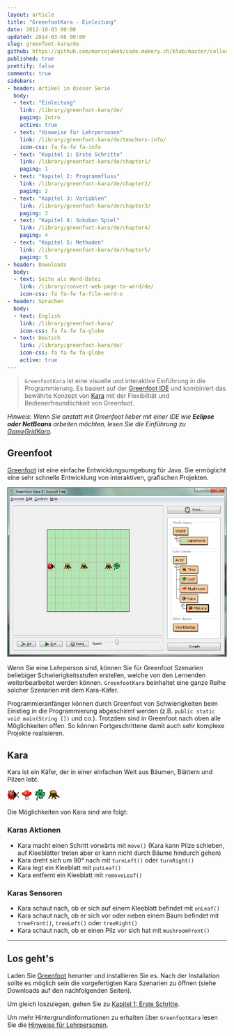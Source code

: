 ```yaml
---
layout: article
title: "GreenfootKara - Einleitung"
date: 2012-10-03 00:00
updated: 2014-03-08 00:00
slug: greenfoot-kara/de
github: https://github.com/marcojakob/code.makery.ch/blob/master/collections/library/greenfoot-kara-de.md
published: true
prettify: false
comments: true
sidebars:
- header: Artikel in dieser Serie
  body:
  - text: "Einleitung"
    link: /library/greenfoot-kara/de/
    paging: Intro
    active: true
  - text: "Hinweise für Lehrpersonen"
    link: /library/greenfoot-kara/de/teachers-info/
    icon-css: fa fa-fw fa-info
  - text: "Kapitel 1: Erste Schritte"
    link: /library/greenfoot-kara/de/chapter1/
    paging: 1
  - text: "Kapitel 2: Programmfluss"
    link: /library/greenfoot-kara/de/chapter2/
    paging: 2
  - text: "Kapitel 3: Variablen"
    link: /library/greenfoot-kara/de/chapter3/
    paging: 3
  - text: "Kapitel 4: Sokoban Spiel"
    link: /library/greenfoot-kara/de/chapter4/
    paging: 4
  - text: "Kapitel 5: Methoden"
    link: /library/greenfoot-kara/de/chapter5/
    paging: 5
- header: Downloads
  body:
  - text: Seite als Word-Datei
    link: /library/convert-web-page-to-word/de/
    icon-css: fa fa-fw fa-file-word-o
- header: Sprachen
  body:
  - text: English
    link: /library/greenfoot-kara/
    icon-css: fa fa-fw fa-globe
  - text: Deutsch
    link: /library/greenfoot-kara/de/
    icon-css: fa fa-fw fa-globe
    active: true
---
```


> `GreenfootKara` ist eine visuelle und interaktive Einführung in die Programmierung. Es basiert auf der [Greenfoot IDE](http://www.greenfoot.org) und kombiniert das bewährte Konzept von [Kara](http://www.swisseduc.ch/informatik/karatojava/) mit der Flexibilität und Bedienerfreundlichkeit von Greenfoot.

*Hinweis: Wenn Sie anstatt mit Greenfoot lieber mit einer IDE wie **Eclipse oder NetBeans** arbeiten möchten, lesen Sie die Einführung zu [GameGridKara](/library/gamegrid-kara/de/).*


## Greenfoot

[Greenfoot](http://www.greenfoot.org) ist eine einfache Entwicklungsumgebung für Java. Sie ermöglicht eine sehr schnelle Entwicklung von interaktiven, grafischen Projekten.

![GreenfootKara](/assets/library/greenfoot-kara/greenfootkara-screenshot.png)

Wenn Sie eine Lehrperson sind, können Sie für Greenfoot Szenarien beliebiger Schwierigkeitsstufen erstellen, welche von den Lernenden weiterbearbeitet werden können. `GreenfootKara` beinhaltet eine ganze Reihe solcher Szenarien mit dem Kara-Käfer.

Programmieranfänger können durch Greenfoot von Schwierigkeiten beim Einstieg in die Programmierung abgeschirmt werden (z.B. `public static void main(String [])` und co.). Trotzdem sind in Greenfoot nach oben alle Möglichkeiten offen. So können Fortgeschrittene damit auch sehr komplexe Projekte realisieren.


## Kara

Kara ist ein Käfer, der in einer einfachen Welt aus Bäumen, Blättern und Pilzen lebt.

![Kara](/assets/library/greenfoot-kara/kara.png) ![Mushroom](/assets/library/greenfoot-kara/mushroom.png) ![Leaf](/assets/library/greenfoot-kara/leaf.png) ![Tree](/assets/library/greenfoot-kara/tree.png)

Die Möglichkeiten von Kara sind wie folgt:


### Karas Aktionen

* Kara macht einen Schritt vorwärts mit `move()` (Kara kann Pilze schieben, auf Kleeblätter treten aber er kann nicht durch Bäume hindurch gehen)
* Kara dreht sich um 90° nach mit `turnLeft()` oder `turnRight()`
* Kara legt ein Kleeblatt mit `putLeaf()`
* Kara entfernt ein Kleeblatt mit `removeLeaf()`


### Karas Sensoren

* Kara schaut nach, ob er sich auf einem Kleeblatt befindet mit `onLeaf()`
* Kara schaut nach, ob er sich vor oder neben einem Baum befindet mit `treeFront()`, `treeLeft()` oder `treeRight()`
* Kara schaut nach, ob er einen Pilz vor sich hat mit `mushroomFront()`


***

## Los geht's

Laden Sie [Greenfoot](http://www.greenfoot.org/download) herunter und installieren Sie es. Nach der Installation sollte es möglich sein die vorgefertigten Kara Szenarien zu öffnen (siehe Downloads auf den nachfolgenden Seiten).

Um gleich loszulegen, gehen Sie zu [Kapitel 1: Erste Schritte](/library/greenfoot-kara/de/chapter1/).

Um mehr Hintergrundinformationen zu erhalten über `GreenfootKara` lesen Sie die [Hinweise für Lehrpersonen](/library/greenfoot-kara/de/teachers-info/).

